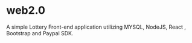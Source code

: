# web2.0

A simple Lottery Front-end application utilizing MYSQL, NodeJS, React , Bootstrap and Paypal SDK.